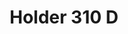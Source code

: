 ---
layout: vehicle
title:  Holder 310 D

make: Holder
type: 310 D
year: 1954
ccm: 500
ps: 10
owner: 
  name: Franz Madersbacher
  gender: m
images:
  - url: holder-310-d.jpg
---